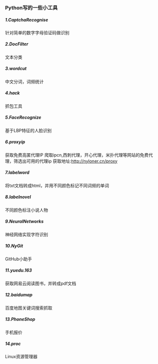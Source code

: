 ### Python写的一些小工具

##### 1.CaptchaRecognise
针对简单的数字字母验证码做识别

##### 2.DocFilter
文本分类

##### 3.wordcut
中文分词，词频统计

##### 4.hack
抓包工具

##### 5.FaceRecognize
基于LBP特征的人脸识别

##### 6.proxyip
获取免费高匿代理IP
爬取ipcn,西刺代理，开心代理，米扑代理等网站的免费代理，筛选出可用的代理ip
获取地址:http://nyloner.cn/proxy

##### 7.labelword
将txt文档转成html，并用不同颜色标记不同词频的单词

##### 8.labelnovel
不同颜色标注小说人物

##### 9.NeuralNetworks
神经网络实现字符识别

##### 10.NyGit
GitHub小助手

##### 11.yuedu.163
获取网易云阅读图书，并转成pdf文档

##### 12.baidumap
百度地图关键词搜索抓取

##### 13.PhoneShop
手机报价

##### 14.proc
Linux资源管理器

